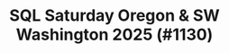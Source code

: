 ---
layout: event
title: "SQL Saturday Oregon & SW Washington 2025 (#1130)"
subtitle: ""
tags: ["Portland", "Oregon", "Vancouver", "Washington", "USA", "physical", "2025", "North America"]
thumb: /assets/img/logos/Just_icon_Color_small.png
comments: false
data: SQLSat1130
---
